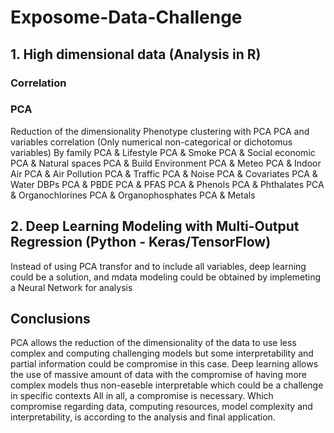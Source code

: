 # Exposome-Data-Challenge


## 1. High dimensional data (Analysis in R)

### Correlation

### PCA

Reduction of the dimensionality
Phenotype clustering with PCA
PCA and variables correlation (Only numerical non-categorical or dichotomus variables)
  By family
    PCA & Lifestyle
    PCA & Smoke
    PCA & Social economic
    PCA & Natural spaces
    PCA & Build Environment 
    PCA & Meteo
    PCA & Indoor Air
    PCA & Air Pollution
    PCA & Traffic
    PCA & Noise
    PCA & Covariates
    PCA & Water DBPs
    PCA & PBDE
    PCA & PFAS
    PCA & Phenols
    PCA & Phthalates
    PCA & Organochlorines
    PCA & Organophosphates
    PCA & Metals
 
## 2. Deep Learning Modeling with Multi-Output Regression (Python - Keras/TensorFlow)
Instead of using PCA transfor and to include all variables, deep learning could be a solution, and mdata modeling could be obtained by implemeting a Neural Network for analysis


## Conclusions
PCA allows the reduction of the dimensionality of the data to use less complex and computing challenging models but some interpretability and partial information could be compromise in this case. 
Deep learning allows the use of massive amount of data with the compromise of having more complex models thus non-easeble interpretable which could be a challenge in specific contexts
All in all, a compromise is necessary. Which compromise regarding data, computing resources, model complexity and interpretability, is according to the analysis and final application.
